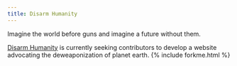 ```yaml
---
title: Disarm Humanity
---
```

Imagine the world before guns and imagine a future without them.

[Disarm Humanity](https://github.com/disarmhumanity/disarmhumanity.github.io) is currently seeking contributors to develop a website advocating the deweaponization of planet earth.
{% include forkme.html %}
